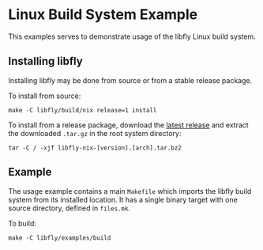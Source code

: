 # Linux Build System Example

This examples serves to demonstrate usage of the libfly Linux build system.

## Installing libfly

Installing libfly may be done from source or from a stable release package.

To install from source:

    make -C libfly/build/nix release=1 install

To install from a release package, download the [latest release](https://github.com/trflynn89/libfly/releases)
and extract the downloaded `.tar.gz` in the root system directory:

    tar -C / -xjf libfly-nix-[version].[arch].tar.bz2

## Example

The usage example contains a main `Makefile` which imports the libfly build
system from its installed location. It has a single binary target with one
source directory, defined in `files.mk`.

To build:

    make -C libfly/examples/build
